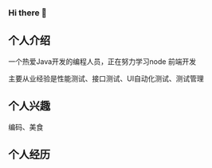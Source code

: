 ### Hi there 👋


## 个人介绍

一个热爱Java开发的编程人员，正在努力学习node 前端开发

主要从业经验是性能测试、接口测试、UI自动化测试、测试管理

## 个人兴趣

编码、美食

## 个人经历



<!--
**litertiger/litertiger** is a ✨ _special_ ✨ repository because its `README.md` (this file) appears on your GitHub profile.

Here are some ideas to get you started:

- 🔭 I’m currently working on ...
- 🌱 I’m currently learning ...
- 👯 I’m looking to collaborate on ...
- 🤔 I’m looking for help with ...
- 💬 Ask me about ...
- 📫 How to reach me: ...
- 😄 Pronouns: ...
- ⚡ Fun fact: ...
-->
